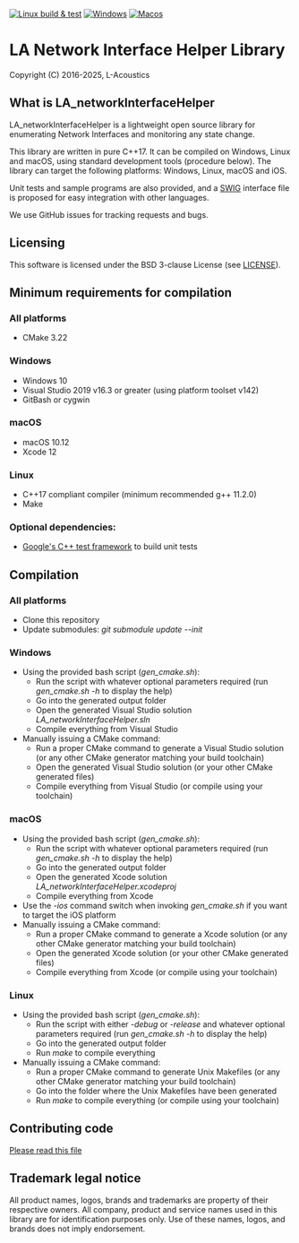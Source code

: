 [![Linux build & test](https://github.com/L-Acoustics/networkInterfaceHelper/actions/workflows/linux.yml/badge.svg)](https://github.com/L-Acoustics/networkInterfaceHelper/actions/workflows/linux.yml)
[![Windows](https://github.com/L-Acoustics/networkInterfaceHelper/actions/workflows/windows.yml/badge.svg)](https://github.com/L-Acoustics/networkInterfaceHelper/actions/workflows/windows.yml)
[![Macos](https://github.com/L-Acoustics/networkInterfaceHelper/actions/workflows/macos.yml/badge.svg)](https://github.com/L-Acoustics/networkInterfaceHelper/actions/workflows/macos.yml)
# LA Network Interface Helper Library
Copyright (C) 2016-2025, L-Acoustics

## What is LA_networkInterfaceHelper
LA_networkInterfaceHelper is a lightweight open source library for enumerating Network Interfaces and monitoring any state change.

This library are written in pure C++17. It can be compiled on Windows, Linux and macOS, using standard development tools (procedure below). The library can target the following platforms: Windows, Linux, macOS and iOS.

Unit tests and sample programs are also provided, and a [SWIG](http://www.swig.org) interface file is proposed for easy integration with other languages.

We use GitHub issues for tracking requests and bugs.

## Licensing
This software is licensed under the BSD 3-clause License (see [LICENSE](LICENSE)).

## Minimum requirements for compilation

### All platforms
- CMake 3.22

### Windows
- Windows 10
- Visual Studio 2019 v16.3 or greater (using platform toolset v142)
- GitBash or cygwin

### macOS
- macOS 10.12
- Xcode 12

### Linux
- C++17 compliant compiler (minimum recommended g++ 11.2.0)
- Make

### Optional dependencies:
* [Google's C++ test framework](https://github.com/google/googletest) to build unit tests

## Compilation

### All platforms
- Clone this repository
- Update submodules: *git submodule update --init*

### Windows
- Using the provided bash script (*gen_cmake.sh*):
  * Run the script with whatever optional parameters required (run *gen_cmake.sh -h* to display the help)
  * Go into the generated output folder
  * Open the generated Visual Studio solution *LA_networkInterfaceHelper.sln*
  * Compile everything from Visual Studio
- Manually issuing a CMake command:
  * Run a proper CMake command to generate a Visual Studio solution (or any other CMake generator matching your build toolchain)
  * Open the generated Visual Studio solution (or your other CMake generated files)
  * Compile everything from Visual Studio (or compile using your toolchain)
 
### macOS
- Using the provided bash script (*gen_cmake.sh*):
  * Run the script with whatever optional parameters required (run *gen_cmake.sh -h* to display the help)
  * Go into the generated output folder
  * Open the generated Xcode solution *LA_networkInterfaceHelper.xcodeproj*
  * Compile everything from Xcode
- Use the *-ios* command switch when invoking *gen_cmake.sh* if you want to target the iOS platform
- Manually issuing a CMake command:
  * Run a proper CMake command to generate a Xcode solution (or any other CMake generator matching your build toolchain)
  * Open the generated Xcode solution (or your other CMake generated files)
  * Compile everything from Xcode (or compile using your toolchain)

### Linux
- Using the provided bash script (*gen_cmake.sh*):
  * Run the script with either *-debug* or *-release* and whatever optional parameters required (run *gen_cmake.sh -h* to display the help)
  * Go into the generated output folder
  * Run *make* to compile everything
- Manually issuing a CMake command:
  * Run a proper CMake command to generate Unix Makefiles (or any other CMake generator matching your build toolchain)
  * Go into the folder where the Unix Makefiles have been generated
  * Run *make* to compile everything (or compile using your toolchain)

## Contributing code

[Please read this file](CONTRIBUTING.md)

## Trademark legal notice
All product names, logos, brands and trademarks are property of their respective owners. All company, product and service names used in this library are for identification purposes only. Use of these names, logos, and brands does not imply endorsement.
